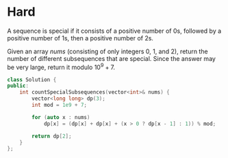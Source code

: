 # Hard

A sequence is special if it consists of a positive number of 0s, followed by a positive number of 1s, then a positive number of 2s.

Given an array $nums$ (consisting of only integers 0, 1, and 2), return the number of different subsequences that are special. Since the answer may be very large, return it modulo $10^9 + 7$.

```cpp
class Solution {
public:
    int countSpecialSubsequences(vector<int>& nums) {
        vector<long long> dp(3);
        int mod = 1e9 + 7;

        for (auto x : nums)
            dp[x] = (dp[x] + dp[x] + (x > 0 ? dp[x - 1] : 1)) % mod;

        return dp[2];
    }
};
```
